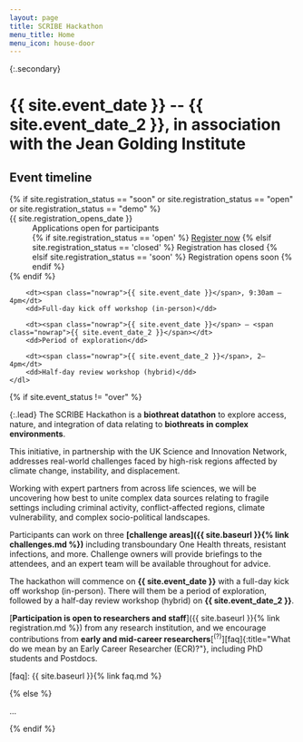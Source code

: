```yaml
---
layout: page
title: SCRIBE Hackathon
menu_title: Home
menu_icon: house-door
---
```


{:.secondary}
# <span class="nowrap">{{ site.event_date }}</span> -- <span class="nowrap">{{ site.event_date_2 }}</span>, in association with the Jean Golding Institute

<div class="aside">
    <h2><i class="bi bi-calendar3"></i> Event timeline</h2>
    <dl>
        {% if site.registration_status == "soon" or site.registration_status == "open" or site.registration_status == "demo" %}
            <dt><span class="nowrap">{{ site.registration_opens_date }}</span></dt>
            <dd>
                Applications open for participants<br>
                {% if site.registration_status == 'open' %}
                    <a href="{{ site.baseurl }}{% link registration.md %}" class="btn">Register now</a>
                {% elsif site.registration_status == 'closed' %}
                    <a class="btn disabled">Registration has closed</a>
                {% elsif site.registration_status == 'soon' %}
                    <a class="btn disabled">Registration opens soon</a>
                {% endif %}
            </dd>
        {% endif %}

        <dt><span class="nowrap">{{ site.event_date }}</span>, 9:30am – 4pm</dt>
        <dd>Full-day kick off workshop (in-person)</dd>

        <dt><span class="nowrap">{{ site.event_date }}</span> – <span class="nowrap">{{ site.event_date_2 }}</span></dt>
        <dd>Period of exploration</dd>

        <dt><span class="nowrap">{{ site.event_date_2 }}</span>, 2–4pm</dt>
        <dd>Half-day review workshop (hybrid)</dd>
    </dl>
</div>

{% if site.event_status != "over" %}

{:.lead}
The SCRIBE Hackathon is a **biothreat datathon** to explore access, nature, and integration of data relating to **biothreats in complex environments**.

This initiative, in partnership with the UK Science and Innovation Network, addresses real-world challenges faced by high-risk regions affected by climate change, instability, and displacement.

Working with expert partners from across life sciences, we will be uncovering how best to unite complex data sources relating to fragile settings including criminal activity, conflict-affected regions, climate vulnerability, and complex socio-political landscapes.

Participants can work on three **[challenge areas]({{ site.baseurl }}{% link challenges.md %})** including transboundary One Health threats, resistant infections, and more.
Challenge owners will provide briefings to the attendees, and an expert team will be available throughout for advice.

The hackathon will commence on **<span class="nowrap">{{ site.event_date }}</span>** with a full-day kick off workshop (in-person).
There will them be a period of exploration, followed by a half-day review workshop (hybrid) on **<span class="nowrap">{{ site.event_date_2 }}</span>**.

[**Participation is open to researchers and staff**]({{ site.baseurl }}{% link registration.md %}) from any research institution, and we encourage contributions from **early and mid-career researchers**[<sup>(?)</sup>][faq]{:title="What do we mean by an Early Career Researcher (ECR)?"}, including PhD students and Postdocs.

[faq]: {{ site.baseurl }}{% link faq.md %}

{% else %}

...

{% endif %}
